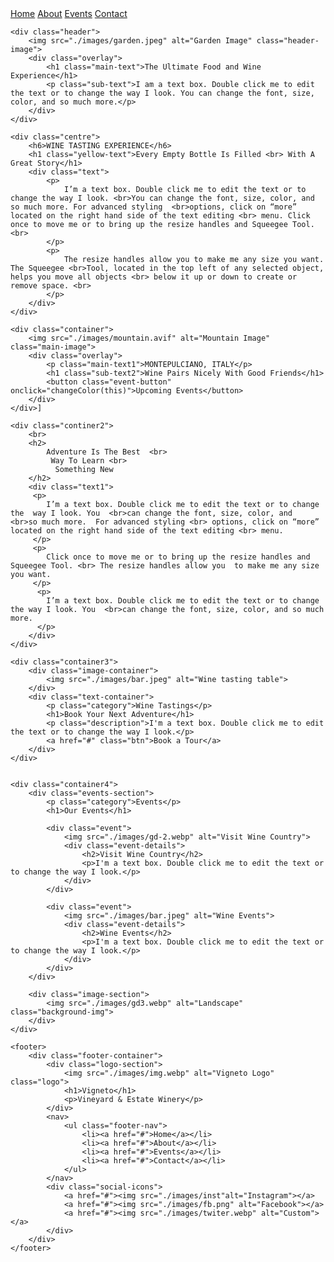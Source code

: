 <!DOCTYPE html>
<html lang="en">
<head>
    <meta charset="UTF-8">
    <meta name="viewport" content="width=device-width, initial-scale=1.0">
    <title>Navbar Example</title>
   <link rel="stylesheet" href="styl">
</head>
    <div class="navbar">
        <div class="navleft">
            <img src="./images/img.webp" alt="">
        </div>
        <div class="navright">
            <a href="#home">Home</a>
            <a href="#about">About</a>
            <a href="#Event">Events</a>
            <a href="#contact">Contact</a>
        </div>
    </div>
    
    <div class="header">
        <img src="./images/garden.jpeg" alt="Garden Image" class="header-image">
        <div class="overlay">
            <h1 class="main-text">The Ultimate Food and Wine Experience</h1>
            <p class="sub-text">I am a text box. Double click me to edit the text or to change the way I look. You can change the font, size, color, and so much more.</p>
        </div>
    </div>
    
    <div class="centre">
        <h6>WINE TASTING EXPERIENCE</h6>
        <h1 class="yellow-text">Every Empty Bottle Is Filled <br> With A Great Story</h1> 
        <div class="text">
            <p>
                I’m a text box. Double click me to edit the text or to change the way I look. <br>You can change the font, size, color, and so much more. For advanced styling  <br>options, click on “more” located on the right hand side of the text editing <br> menu. Click once to move me or to bring up the resize handles and Squeegee Tool. <br>
            </p>
            <p>
                The resize handles allow you to make me any size you want. The Squeegee <br>Tool, located in the top left of any selected object, helps you move all objects <br> below it up or down to create or remove space. <br> 
            </p>
        </div>
    </div>

    <div class="container">
        <img src="./images/mountain.avif" alt="Mountain Image" class="main-image">
        <div class="overlay">
            <p class="main-text1">MONTEPULCIANO, ITALY</p>
            <h1 class="sub-text2">Wine Pairs Nicely With Good Friends</h1>
            <button class="event-button" onclick="changeColor(this)">Upcoming Events</button>
        </div>
    </div>]

    <div class="continer2">
        <br>
        <h2>
            Adventure Is The Best  <br>
             Way To Learn <br>
              Something New
        </h2>
        <div class="text1">
         <p>
            I’m a text box. Double click me to edit the text or to change the  way I look. You  <br>can change the font, size, color, and  <br>so much more.  For advanced styling <br> options, click on “more” located on the right hand side of the text editing <br> menu.
         </p>
         <p>
            Click once to move me or to bring up the resize handles and Squeegee Tool. <br> The resize handles allow you  to make me any size you want.
         </p>
          <p>
            I’m a text box. Double click me to edit the text or to change the way I look. You  <br>can change the font, size, color, and so much more.
          </p>
        </div>
    </div>

    <div class="container3">
        <div class="image-container">
            <img src="./images/bar.jpeg" alt="Wine tasting table">
        </div>
        <div class="text-container">
            <p class="category">Wine Tastings</p>
            <h1>Book Your Next Adventure</h1>
            <p class="description">I'm a text box. Double click me to edit the text or to change the way I look.</p>
            <a href="#" class="btn">Book a Tour</a>
        </div>
    </div>


    <div class="container4">
        <div class="events-section">
            <p class="category">Events</p>
            <h1>Our Events</h1>
            
            <div class="event">
                <img src="./images/gd-2.webp" alt="Visit Wine Country">
                <div class="event-details">
                    <h2>Visit Wine Country</h2>
                    <p>I'm a text box. Double click me to edit the text or to change the way I look.</p>
                </div>
            </div>

            <div class="event">
                <img src="./images/bar.jpeg" alt="Wine Events">
                <div class="event-details">
                    <h2>Wine Events</h2>
                    <p>I'm a text box. Double click me to edit the text or to change the way I look.</p>
                </div>
            </div>
        </div>

        <div class="image-section">
            <img src="./images/gd3.webp" alt="Landscape" class="background-img">
        </div>
    </div>

    <footer>
        <div class="footer-container">
            <div class="logo-section">
                <img src="./images/img.webp" alt="Vigneto Logo" class="logo">
                <h1>Vigneto</h1>
                <p>Vineyard & Estate Winery</p>
            </div>
            <nav>
                <ul class="footer-nav">
                    <li><a href="#">Home</a></li>
                    <li><a href="#">About</a></li>
                    <li><a href="#">Events</a></li>
                    <li><a href="#">Contact</a></li>
                </ul>
            </nav>
            <div class="social-icons">
                <a href="#"><img src="./images/inst"alt="Instagram"></a>
                <a href="#"><img src="./images/fb.png" alt="Facebook"></a>
                <a href="#"><img src="./images/twiter.webp" alt="Custom"></a>
            </div>
        </div>
    </footer>
</body>
</html>
